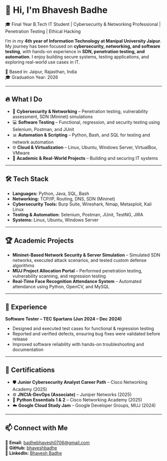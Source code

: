 # 👋 Hi, I'm Bhavesh Badhe  

🎓 Final Year B.Tech IT Student | Cybersecurity & Networking Professional | Penetration Testing | Ethical Hacking

I’m in my **4th year of Information Technology at Manipal University Jaipur**.  
My journey has been focused on **cybersecurity, networking, and software testing**, with hands-on experience in **SDN, penetration testing, and automation**. I enjoy building secure systems, testing applications, and exploring real-world use cases in IT.  

📍 Based in: Jaipur, Rajasthan, India  
🎓 Graduation Year: 2026  

---

## 🔥 What I Do  

- 🔐 **Cybersecurity & Networking** – Penetration testing, vulnerability assessment, SDN (Mininet) simulations  
- 💻 **Software Testing** – Functional, regression, and security testing using Selenium, Postman, and JUnit  
- 📊 **Automation & Scripting** – Python, Bash, and SQL for testing and network automation  
- 🌐 **Cloud & Virtualization** – Linux, Ubuntu, Windows Server, VirtualBox, VMware  
- 🚀 **Academic & Real-World Projects** – Building and securing IT systems  

---

## 🛠 Tech Stack  

- **Languages:** Python, Java, SQL, Bash  
- **Networking:** TCP/IP, Routing, DNS, SDN (Mininet)  
- **Cybersecurity Tools:** Burp Suite, Wireshark, Nmap, Metasploit, Kali Linux  
- **Testing & Automation:** Selenium, Postman, JUnit, TestNG, JIRA  
- **Systems:** Linux, Ubuntu, Windows Server  

---

## 🏆 Academic Projects  

- **Mininet-Based Network Security & Server Simulation** – Simulated SDN networks, executed attack scenarios, and tested custom defense algorithms  
- **MUJ Project Allocation Portal** – Performed penetration testing, vulnerability scanning, and regression testing  
- **Real-Time Face Recognition Attendance System** – Automated attendance using Python, OpenCV, and MySQL  

---

## 💼 Experience  

**Software Tester – TEC Spartans (Jun 2024 – Dec 2024)**  
- Designed and executed test cases for functional & regression testing  
- Reported and verified defects, ensuring bug fixes were validated before release  
- Improved software reliability with hands-on troubleshooting and documentation  

---

## 📜 Certifications  

- 🛡️ **Junior Cybersecurity Analyst Career Path** – Cisco Networking Academy (2025)  
- ⚙️ **JNCIA-DevOps (Associate)** – Juniper Networks (2025)  
- 🐍 **Python Essentials 1 & 2** – Cisco Networking Academy (2025)  
- ☁️ **Google Cloud Study Jam** – Google Developer Groups, MUJ (2024)  

---

## 📫 Connect with Me  

📧 **Email:** badhebhavesh0706@gmail.com  
🔗 **GitHub:** [bhaveshbadhe](https://github.com/bhaveshbadhe)  
💼 **LinkedIn:** [Bhavesh Badhe](https://www.linkedin.com/in/bhavesh-badhe)  


<!---
bhaveshbadhe/bhaveshbadhe is a ✨ special ✨ repository because its `README.md` (this file) appears on your GitHub profile.
You can click the Preview link to take a look at your changes.
--->
